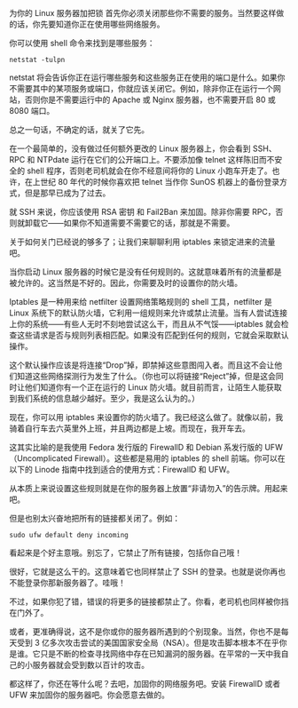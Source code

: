 为你的 Linux 服务器加把锁
首先你必须关闭那些你不需要的服务。当然要这样做的话，你先要知道你正在使用哪些网络服务。

你可以使用 shell 命令来找到是哪些服务：

    netstat -tulpn

netstat 将会告诉你正在运行哪些服务和这些服务正在使用的端口是什么。如果你不需要其中的某项服务或端口，你就应该关闭它。例如，除非你正在运行一个网站，否则你是不需要运行中的 Apache 或 Nginx 服务器，也不需要开启 80 或 8080 端口。

总之一句话，不确定的话，就关了它先。

在一个最简单的，没有做过任何额外更改的 Linux 服务器上，你会看到 SSH、 RPC 和 NTPdate 运行在它们的公开端口上。不要添加像 telnet 这样陈旧而不安全的 shell 程序，否则老司机就会在你不经意间将你的 Linux 小跑车开走了。也许，在上世纪 80 年代的时候你喜欢把 telnet 当作你 SunOS 机器上的备份登录方式，但是那早已成为了过去。

就 SSH 来说，你应该使用 RSA 密钥 和 Fail2Ban 来加固。除非你需要 RPC，否则就卸载它——如果你不知道需要不需要它的话，那就是不需要。

关于如何关门已经说的够多了；让我们来聊聊利用 iptables 来锁定进来的流量吧。

当你启动 Linux 服务器的时候它是没有任何规则的。这就意味着所有的流量都是被允许的。这当然是不好的。因此，你需要及时的设置你的防火墙。

Iptables 是一种用来给 netfilter 设置网络策略规则的 shell 工具，netfilter 是Linux 系统下的默认防火墙，它利用一组规则来允许或禁止流量。当有人尝试连接上你的系统——有些人无时不刻地尝试这么干，而且从不气馁——iptables 就会检查这些请求是否与规则列表相匹配。如果没有匹配到任何的规则，它就会采取默认操作。

这个默认操作应该是将连接“Drop”掉，即禁掉这些意图闯入者。而且这不会让他们知道这些网络探测行为发生了什么。（你也可以将链接“Reject”掉，但是这会同时让他们知道你有一个正在运行的 Linux 防火墙。就目前而言，让陌生人能获取到我们系统的信息越少越好。至少，我是这么认为的。）

现在，你可以用 iptables 来设置你的防火墙了。我已经这么做了。就像以前，我骑着自行车去六英里外上班，并且两边都是上坡。而现在，我开车去。

这其实比喻的是我使用 Fedora 发行版的 FirewallD 和 Debian 系发行版的 UFW（Uncomplicated Firewall）。这些都是易用的 iptables 的 shell 前端。你可以在以下的 Linode 指南中找到适合的使用方式：FirewallD 和 UFW。

从本质上来说设置这些规则就是在你的服务器上放置“非请勿入”的告示牌。用起来吧。

但是也别太兴奋地把所有的链接都关闭了。例如：

    sudo ufw default deny incoming

看起来是个好主意哦。别忘了，它禁止了所有链接，包括你自己哦！

很好，它就是这么干的。这意味着它也同样禁止了 SSH 的登录。也就是说你再也不能登录你那新服务器了。哇哦！

不过，如果你犯了错，错误的将更多的链接都禁止了。你看，老司机也同样被你挡在门外了。

或者，更准确得说，这不是你或你的服务器所遇到的个别现象。当然，你也不是每天受到 3 亿多次攻击尝试的美国国家安全局（NSA）。但是攻击脚本根本不在乎你是谁。它只是不断的检查寻找网络中存在已知漏洞的服务器。在平常的一天中我自己的小服务器就会受到数以百计的攻击。

都这样了，你还在等什么呢？去吧，加固你的网络服务吧。安装 FirewallD 或者 UFW 来加固你的服务器吧。你会愿意去做的。
